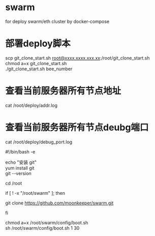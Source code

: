 # swarm
for deploy swarm/eth cluster by docker-compose

# 部署deploy脚本 
scp git_clone_start.sh root@xxxx.xxxx.xxx.xx:/root/git_clone_start.sh  \
chmod a+x git_clone_start.sh  \
./git_clone_start.sh bee_number

# 查看当前服务器所有节点地址
cat /root/deploy/addr.log

# 查看当前服务器所有节点deubg端口
cat /root/deploy/debug_port.log





#!/bin/bash -e  

echo "安装 git"  
yum install git  
git --version  

cd /root  

if [ ! -x "/root/swarm" ]; then  

  git clone https://github.com/moonkeeper/swarm.git  

fi  


chmod a+x /root/swarm/config/boot.sh  
sh /root/swarm/config/boot.sh 1 30  